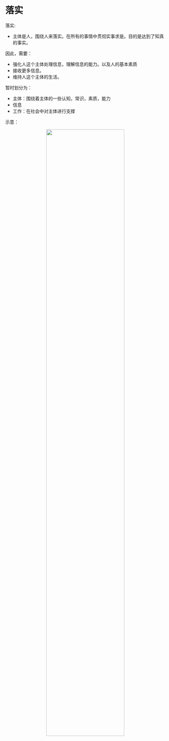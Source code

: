 # 落实

落实:

- 主体是人，围绕人来落实。在所有的事情中贯彻实事求是。目的是达到了知真的事实。

因此，需要：

- 强化人这个主体处理信息，理解信息的能力。以及人的基本素质
- 接收更多信息。
- 维持人这个主体的生活。


暂时划分为：

- 主体：围绕着主体的一些认知，常识，素质，能力
- 信息
- 工作：在社会中对主体进行支撑

示意：

<p align="center">
    <img width="70%" height="70%" src="http://images.iterate.site/blog/image/20200322/2vieq0zqauvk.png?imageslim">
</p>

